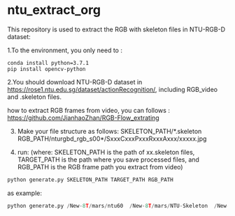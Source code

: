 # ntu_extract_org

This repository is used to extract the RGB with skeleton files in NTU-RGB-D dataset:

1.To the environment, you only need to : 

```
conda install python=3.7.1
pip install opencv-python
```

2.You should download NTU-RGB-D dataset in https://rose1.ntu.edu.sg/dataset/actionRecognition/, including RGB_video and .skeleton files.

how to extract RGB frames from video, you can follows : https://github.com/JianhaoZhan/RGB-Flow_extrating

3. Make your file structure as follows:
  SKELETON_PATH/\*.skeleton
  RGB_PATH/nturgbd_rgb_s00\*/SxxxCxxxPxxxRxxxAxxx/xxxxx.jpg
  
4. run: (where: SKELETON_PATH is the path of xx.skeleton files, TARGET_PATH is the path where you save processed files, and RGB_PATH is the RGB frame path you extract from video)
  ```python
  python generate.py SKELETON_PATH TARGET_PATH RGB_PATH
  ```
  as example:
  ```python
  python generate.py /New-8T/mars/ntu60  /New-8T/mars/NTU-Skeleton  /New-8T/mars/NTU_RGB
  ```
